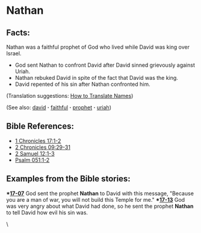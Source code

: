 # Nathan #

## Facts: ##

Nathan was a faithful prophet of God who lived while David was king over Israel.

* God sent Nathan to confront David after David sinned grievously against Uriah.
* Nathan rebuked David in spite of the fact that David was the king.
* David repented of his sin after Nathan confronted him.

(Translation suggestions: [How to Translate Names](https://git.door43.org/Door43/en-ta-translate-vol1/src/master/content/translate_names.md))

(See also: [david](../other/david.md) **·** [faithful](../kt/faithful.md) **·** [prophet](../kt/prophet.md) **·** [uriah](../other/uriah.md))

## Bible References: ##

* [1 Chronicles 17:1-2](https://door43.org/en/bible/notes/1ch/17/01)
* [2 Chronicles 09:29-31](https://door43.org/en/bible/notes/2ch/09/29)
* [2 Samuel 12:1-3](https://door43.org/en/bible/notes/2sa/12/01)
* [Psalm 051:1-2](https://door43.org/en/bible/notes/psa/051/001)

## Examples from the Bible stories: ##

  __*[17-07](https://door43.org/en/obs/notes/frames/17-07)__ God sent the prophet __Nathan__ to David with this message, "Because you are a man of war, you will not build this Temple for me."
  __*[17-13](https://door43.org/en/obs/notes/frames/17-13)__ God was very angry about what David had done, so he sent the prophet __Nathan__ to tell David how evil his sin was. 



\\

